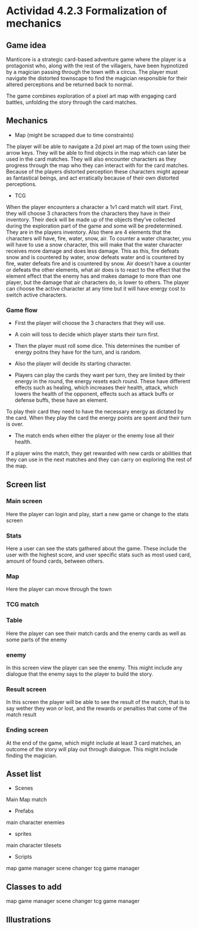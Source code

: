 
# Actividad 4.2.3 Formalization of mechanics

## Game idea

Manticore is a strategic card-based adventure game where the player is a protagonist who, along with the rest of the villagers, have been hypnotized by a magician passing through the town with a circus. The player must navigate the distorted townscape to find the magician responsible for their altered perceptions and be returned back to normal.

The game combines exploration of a pixel art map with engaging card battles, unfolding the story through the card matches.

## Mechanics

- Map (might be scrapped due to time constraints)

The player will be able to navigate a 2d pixel art map of the town using their arrow keys. They will be able to find objects in the map which can later be used in the card matches. They will also encounter characters as they progress through the map who they can interact with for the card matches. Because of the players distorted perception these characters might appear as fantastical beings, and act erratically because of their own distorted perceptions.

- TCG

When the player encounters a character a 1v1 card match will start. First, they will choose 3 characters from the characters they have in their inventory. Their deck will be made up of the objects they've collected during the exploration part of the game and some will be predetermined. They are in the players inventory.
Also there are 4 elements that the characters will have, fire, water, snow, air. To counter a water character, you will have to use a snow character, this will make that the water character receives more damage and does less damage. This as this, fire defeats snow and is countered by water, snow defeats water and is countered by fire, water defeats fire and is countered by snow. Air doesn't have a counter or defeats the other elements, what air does is to react to the effect that the element effect that the enemy has and makes damage to more than one player, but the damage that air characters do, is lower to others.
The player can choose the active character at any time but it will have energy cost to switch active characters.

### Game flow

- First the player will choose the 3 characters that they will use.

- A coin will toss to decide which player starts their turn first.

- Then the player must roll some dice. This determines the number of energy poitns they have for the turn, and is random.

- Also the player will decide its starting character.

- Players can play the cards they want per turn, they are limited by their energy in the round, the energy resets each round. These have different effects such as healing, which increases their health, attack, which lowers the health of the opponent, effects such as attack buffs or defense buffs, these have an element.

To play their card they need to have the necessary energy as dictated by the card. When they play the card the energy points are spent and their turn is over.

- The match ends when either the player or the enemy lose all their health.

If a player wins the match, they get rewarded with new cards or abilities that they can use in the next matches and they can carry on exploring the rest of the map.

## Screen list

### Main screen

Here the player can login and play, start a new game or change to the stats screen

### Stats
Here a user can see the stats gathered about the game. These include the user with the highest score, and user specific stats such as most used card, amount of found cards, between others.

### Map

Here the player can move through the town

### TCG match

### Table
Here the player can see their match cards and the enemy cards as well as some parts of the enemy

### enemy
In this screen view the player can see the enemy. This might include any dialogue that the enemy says to the player to build the story.

### Result screen

In this screen the player will be able to see the result of the match, that is to say wether they won or lost, and the rewards or penalties that come of the match result

### Ending screen
At the end of the game, which might include at least 3 card matches, an outcome of the story will play out through dialogue. This might include finding the magician.


## Asset list

- Scenes

Main
Map
match

- Prefabs

main character
enemies

- sprites

main character
tilesets

- Scripts

map game manager
scene changer
tcg game manager



## Classes to add

map game manager
scene changer
tcg game manager


## Illustrations


